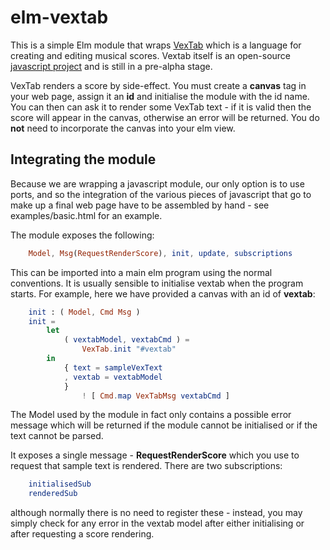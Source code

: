 elm-vextab
==========

This is a simple Elm module that wraps [VexTab](http://www.vexflow.com/vextab/) which is a language for creating and editing musical scores. Vextab itself is an open-source [javascript project](https://github.com/0xfe/vextab) and is still in a pre-alpha stage.  

VexTab renders a score by side-effect.  You must create a __canvas__ tag in your web page, assign it an __id__ and initialise the module with the id name.  You can then can ask it to render some VexTab text - if it is valid then the score will appear in the canvas, otherwise an error will be returned.  You do __not__ need to incorporate the canvas into your elm view.

## Integrating the module

Because we are wrapping a javascript module, our only option is to use ports, and so the integration of the various pieces of javascript that go to make up a final web page have to be assembled by hand - see  examples/basic.html for an example.  

The module exposes the following:


```elm
    Model, Msg(RequestRenderScore), init, update, subscriptions 
``` 
    
This can be imported into a main elm program using the normal conventions. It is usually sensible to initialise vextab when the program starts. For example, here we have provided a canvas with an id of __vextab__:

```elm
    init : ( Model, Cmd Msg )
    init =
        let
            ( vextabModel, vextabCmd ) =
                VexTab.init "#vextab"
        in
            { text = sampleVexText
            , vextab = vextabModel
            }
                ! [ Cmd.map VexTabMsg vextabCmd ]
```

The Model used by the module in fact only contains a possible error message which will be returned if the module cannot be initialised or if the text cannot be parsed.  
  
It exposes a single message - __RequestRenderScore__ which you use to request that sample text is rendered.  There are two subscriptions:

```elm
    initialisedSub
    renderedSub
``` 

although normally there is no need to register these - instead, you may simply check for any error in the vextab model after either initialising or after requesting a score rendering.